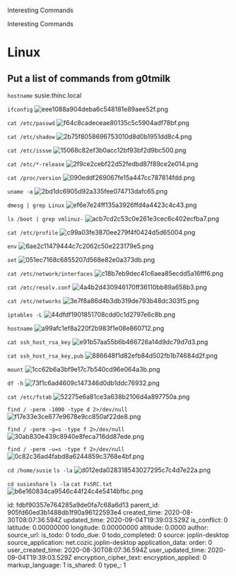 Interesting Commands

Interesting Commands

# Linux
## Put a list of commands from g0tmilk

`hostname`
susie.thinc.local

`ifconfig`
![eee1088a904deba6c548181e89aee52f.png](:/7fe51024279849a9bbec617aa28f68af)

`cat /etc/passwd`
![f64c8cadeceae80135c5c5904adf78bf.png](:/fbf86bcd7eab4abc81ca816cc0b5d5d1)

`cat /etc/shadow`
![2b75f8058696753010d8d0b1951dd8c4.png](:/9682251c2e38434d86eaaaac6b67b239)

`cat /etc/issue`
![15068c82ef3b0acc12bf93bf2d9bc500.png](:/4e86232a8d2549ec8cb9a6a795dec594)

`cat /etc/*-release`
![2f9ce2cebf22d52fedbd87f89ce2e014.png](:/0aa876e4f29642de8f1e522070349745)

`cat /proc/version`
![090eddf269067fe15a447cc787814fdd.png](:/fe57f34535bf46b2921de671a8b2a65c)

`uname -a`
![2bd1dc6905d92a335fee074713dafc65.png](:/806b10c3fe26418eab93fd2610511878)

`dmesg | grep Linux`
![ef6e7e24ff135a3926ffd4a4423c4c43.png](:/8669f25cf0cb44a992e0663f3ab60bf2)

`ls /boot | grep vmlinuz-`
![acb7cd2c53c0e261e3cec6c402ecfba7.png](:/16ce75b997154444883efa727e0f7133)

`cat /etc/profile`
![c99a03fe3870ee279f4f0424d5d65004.png](:/6004aa504b304826a82ffe89c5bd9bed)

`env`
![6ae2c11479444c7c2062c50e223179e5.png](:/c8cf21dfc010456ca3f707554ce274ce)

`set`
![051ec7168c6855207d568e82e0a373db.png](:/41bad660bc66429c9730ffd446f19b61)

`cat /etc/network/interfaces`
![c18b7eb9dec41c6aea85ecdd5a16fff6.png](:/2e125226153b4642a00df302851a2edc)

`cat /etc/resolv.conf`
![4a4b2d430946170ff36110bb89a658b3.png](:/9488c89cda42439d96eddc78d8cd7b65)

`cat /etc/networks`
![3e7f8a86d4b3db319de793b48dc303f5.png](:/67b37238e16d4dc5bd6a857fa8568326)

`iptables -L`
![44dfdf1901851708cdd0c1d2797e6c8b.png](:/babe5cf83ac6437ba88ad9f53482c915)

`hostname`
![a99afc1ef8a220f2b983f1e08e860712.png](:/693b8d48fb0a4f86ad69090fd22cf032)

`cat ssh_host_rsa_key`
![e91b57aa55b6b466726a14d9dc79d7d3.png](:/f2bfcdfef04342d1a236a7ac599c1d44)

`cat ssh_host_rsa_key,pub`
![886648f1d82efb84d502fb1b74684d2f.png](:/79aa0b4b588f414a876905b66411d2ad)

`mount`
![1cc62b6a3bf9e17c7b540cd96e064a3b.png](:/6b33c81716704bdaa05b4e97b56b9ead)

`df -h`
![73f1c6ad4609c147346d0db1ddc76932.png](:/d079186008eb4e15b488b9adb459a6e0)

`cat /etc/fstab`
![52275e6a81ce3a638b2106d4a897750a.png](:/db10222270c943f595b2b6d7678ca728)

`find / -perm -1000 -type d 2>/dev/null`
![f17e33e3ce677e9678e9cc850af22de8.png](:/a7ec3ec8762c48b18524b5c21effc765)

`find / -perm -g=s -type f 2>/dev/null`
![30ab830e439c8940e8feca716dd87ede.png](:/7803acce98f24ab1a488b4e51ccc1d61)

`find / -perm -u=s -type f 2>/dev/null`
![0c82c36ad4fabd8a6244859c3768e4bf.png](:/9822e44224b74922aa3e656b15de63f5)


`cd /home/susie`
`ls -la` 
![d012eda028318543027295c7c4d7e22a.png](:/ca974560116c4c358dc07f7e7f554e18)

`cd susieshare`
`ls -la`
`cat FsSRC.txt`
![b6e160834ca9546c44f24c4e5414bfbc.png](:/978c45f009b541d5bd4b4eda3dceb72e)










id: fdbf90357e764285a9de0fa7c68a6d13
parent_id: 905fd60ed3b1488db1f90a96122593e4
created_time: 2020-08-30T08:07:36.594Z
updated_time: 2020-09-04T19:39:03.529Z
is_conflict: 0
latitude: 0.00000000
longitude: 0.00000000
altitude: 0.0000
author: 
source_url: 
is_todo: 0
todo_due: 0
todo_completed: 0
source: joplin-desktop
source_application: net.cozic.joplin-desktop
application_data: 
order: 0
user_created_time: 2020-08-30T08:07:36.594Z
user_updated_time: 2020-09-04T19:39:03.529Z
encryption_cipher_text: 
encryption_applied: 0
markup_language: 1
is_shared: 0
type_: 1